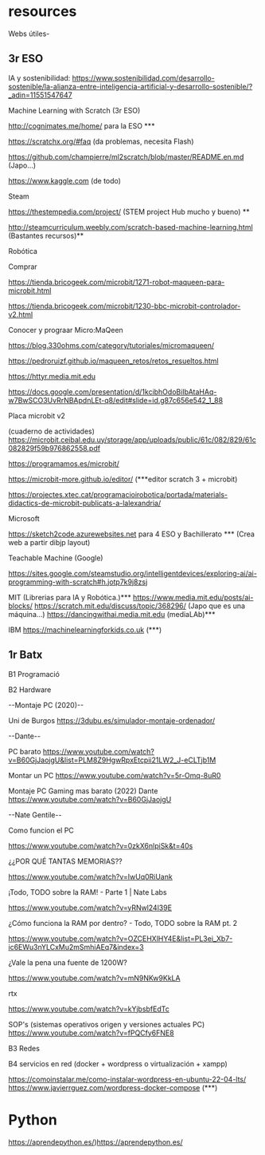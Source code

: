 # resources
Webs útiles- 

  ## 3r ESO ##

IA y sostenibilidad:
https://www.sostenibilidad.com/desarrollo-sostenible/la-alianza-entre-inteligencia-artificial-y-desarrollo-sostenible/?_adin=11551547647

Machine Learning with Scratch (3r ESO)

  http://cognimates.me/home/ para la ESO ***
  
  https://scratchx.org/#faq (da problemas, necesita Flash)
  
  https://github.com/champierre/ml2scratch/blob/master/README.en.md (Japo...)
  
  https://www.kaggle.com (de todo)
  
  
  Steam
  
  https://thestempedia.com/project/ (STEM project Hub mucho y bueno) **
  
  http://steamcurriculum.weebly.com/scratch-based-machine-learning.html (Bastantes recursos)**
 
 
 Robótica
 
 Comprar
  
  https://tienda.bricogeek.com/microbit/1271-robot-maqueen-para-microbit.html
  
  https://tienda.bricogeek.com/microbit/1230-bbc-microbit-controlador-v2.html
 
 
 
 Conocer y prograar Micro:MaQeen
 
  https://blog.330ohms.com/category/tutoriales/micromaqueen/
  
  https://pedroruizf.github.io/maqueen_retos/retos_resueltos.html
  
  https://httyr.media.mit.edu
  
  https://docs.google.com/presentation/d/1kcibhOdoBiIbAtaHAq-w7BwSCO3UvRrNBApdnLEt-q8/edit#slide=id.g87c656e542_1_88
  
  
  
  Placa microbit v2
  
  (cuaderno de actividades)
  https://microbit.ceibal.edu.uy/storage/app/uploads/public/61c/082/829/61c082829f59b976862558.pdf 
  
  https://programamos.es/microbit/
  
  https://microbit-more.github.io/editor/ (***editor scratch 3 + microbit)
  
  https://projectes.xtec.cat/programacioirobotica/portada/materials-didactics-de-microbit-publicats-a-lalexandria/
  
  Microsoft
  
  https://sketch2code.azurewebsites.net para 4 ESO y Bachillerato *** (Crea web a partir dibjp layout)
  
  Teachable Machine (Google)
  
  https://sites.google.com/steamstudio.org/intelligentdevices/exploring-ai/ai-programming-with-scratch#h.jotp7k9j8zsj
  
  MIT
    (Librerias para IA y Robótica.)***
    https://www.media.mit.edu/posts/ai-blocks/ 
    https://scratch.mit.edu/discuss/topic/368296/ (Japo que es una máquina...)
    https://dancingwithai.media.mit.edu (mediaLAb)***
  
  IBM
  https://machinelearningforkids.co.uk (***)
  
  ## 1r Batx ##
  B1 Programació
  
  B2 Hardware
  
  --Montaje PC (2020)--
  
Uni de Burgos
https://3dubu.es/simulador-montaje-ordenador/

--Dante--

PC barato
https://www.youtube.com/watch?v=B60GjJaojgU&list=PLM8Z9HgwRpxEtcpii21LW2_J-eCLTjb1M

Montar un PC
https://www.youtube.com/watch?v=5r-Omq-8uR0

Montaje PC Gaming mas barato (2022)
Dante
https://www.youtube.com/watch?v=B60GjJaojgU

--Nate Gentile--

Como funcion el PC

https://www.youtube.com/watch?v=0zkX6nlpiSk&t=40s

¿¿POR QUÉ TANTAS MEMORIAS??

https://www.youtube.com/watch?v=IwUq0RiUank

¡Todo, TODO sobre la RAM! - Parte 1 | Nate Labs

https://www.youtube.com/watch?v=yRNwl24l39E

¿Cómo funciona la RAM por dentro? - Todo, TODO sobre la RAM pt. 2

https://www.youtube.com/watch?v=OZCEHXlHY4E&list=PL3ei_Xb7-ic6EWu3nYLCxMu2mSmhiAEq7&index=3

¿Vale la pena una fuente de 1200W?

https://www.youtube.com/watch?v=mN9NKw9KkLA

rtx

https://www.youtube.com/watch?v=kYjbsbfEdTc

SOP's
(sistemas operativos origen y versiones actuales PC)
https://www.youtube.com/watch?v=fPQCfy6FNE8


  B3 Redes

  
  B4 servicios en red (docker + wordpress o virtualización + xampp)
  
  https://comoinstalar.me/como-instalar-wordpress-en-ubuntu-22-04-lts/
  https://www.javierrguez.com/wordpress-docker-compose (***)

# Python
https://aprendepython.es/)https://aprendepython.es/


